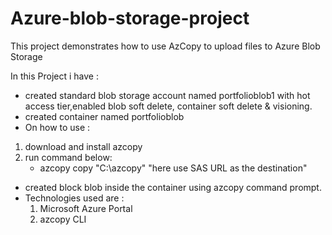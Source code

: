# Azure-blob-storage-project
This project demonstrates how to use AzCopy to upload files to Azure Blob Storage

In this Project i have :
- created standard blob storage account named portfolioblob1 with hot access tier,enabled blob soft delete, container soft delete & visioning.
- created container named portfolioblob
- On how to use :
 1. download and install azcopy
 2. run command below:
    - azcopy copy "C:\azcopy" "here use SAS URL as the destination"
- created block blob inside the container using azcopy command prompt.
- Technologies used are :
  1. Microsoft Azure Portal
  2. azcopy CLI
